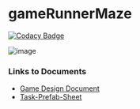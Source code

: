 # gameRunnerMaze
[![Codacy Badge](https://api.codacy.com/project/badge/Grade/316c9c2d086748f1bd9be507f41291fa)](https://www.codacy.com/app/subwaymatch/gameRunnerMaze?utm_source=github.com&amp;utm_medium=referral&amp;utm_content=harmeet651/gameRunnerMaze&amp;utm_campaign=Badge_Grade)

![image](https://user-images.githubusercontent.com/1064036/41510298-db5358d8-7216-11e8-93b6-3751f62b3b4f.png)


### Links to Documents
* [Game Design Document](https://docs.google.com/document/d/16wJz71jGK3Lo1ic5JYCKR0tqpDvgvODbPwH06fmS0cw/edit?ts=5b04cdd9)
* [Task-Prefab-Sheet](https://docs.google.com/spreadsheets/d/178-16Vit1-7gOkniYSCq6e5MD-LS15FdxZmQKW5DMxg/edit#gid=896314565)
